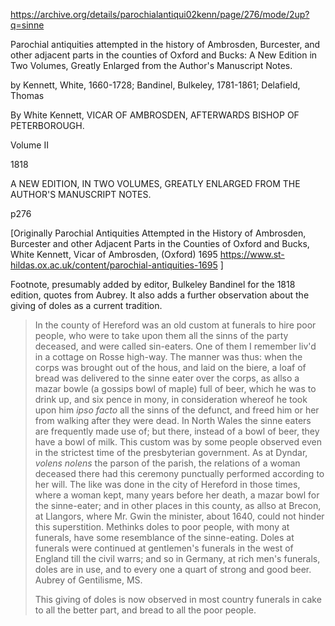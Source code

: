 
https://archive.org/details/parochialantiqui02kenn/page/276/mode/2up?q=sinne

Parochial antiquities attempted in the history of Ambrosden, Burcester, and other adjacent parts in the counties of Oxford and Bucks: A New Edition in Two Volumes, Greatly Enlarged from the Author's Manuscript Notes.

by Kennett, White, 1660-1728; Bandinel, Bulkeley, 1781-1861; Delafield, Thomas



By White Kennett, VICAR OF AMBROSDEN, AFTERWARDS BISHOP OF PETERBOROUGH.
 
Volume II

1818

A NEW EDITION, IN TWO VOLUMES, GREATLY ENLARGED FROM THE AUTHOR'S MANUSCRIPT NOTES.

p276

[Originally Parochial Antiquities Attempted in the History of Ambrosden, Burcester and other Adjacent Parts in the Counties of Oxford and Bucks, White Kennett, Vicar of Ambrosden, (Oxford) 1695 https://www.st-hildas.ox.ac.uk/content/parochial-antiquities-1695 ]

Footnote, presumably added by editor, Bulkeley Bandinel for the 1818 edition, quotes from Aubrey. It also adds a further observation about the giving of doles as a current tradition.

> In the county of Hereford was an old custom at funerals to hire poor people, who were to take upon them all the sinns of the party deceased, and were called sin-eaters. One of them I remember liv'd in a cottage on Rosse high-way. The manner was thus: when the corps was brought out of the hous, and laid on the biere, a loaf of bread was delivered to the sinne eater over the corps, as allso a mazar bowle (a gossips bowl of maple) full of beer, which he was to drink up, and six pence in mony, in consideration whereof he took upon him *ipso facto* all the sinns of the defunct, and freed him or her from walking after they were dead. In North Wales the sinne eaters are frequently made use of; but there, instead of a bowl of beer, they have a bowl of milk. This custom was by some people observed even in the strictest time of the presbyterian government. As at Dyndar, *volens nolens* the parson of the parish, the relations of a woman deceased there had this ceremony punctually performed according to her will. The like was done in the city of Hereford in those times, where a woman kept, many years before her death, a mazar bowl for the sinne-eater; and in other places in this county, as allso at Brecon, at Llangors, where Mr. Gwin the minister, about 1640, could not hinder this superstition. Methinks doles to poor people, with mony at funerals, have some resemblance of the sinne-eating. Doles at funerals were continued at gentlemen's funerals in the west of England till the civil warrs; and so in Germany, at rich men's funerals, doles are in use, and to every one a quart of strong and good beer. Aubrey of Gentilisme, MS.
>
> This giving of doles is now observed in most country funerals in cake to all the better part, and bread to all the poor people.
